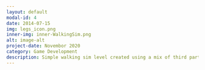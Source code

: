 ```yaml
---
layout: default
modal-id: 4
date: 2014-07-15
img: legs_icon.png
inner-img: inner-WalkingSim.png
alt: image-alt
project-date: Novembor 2020
category: Game Development
description: Simple walking sim level created using a mix of third party assets and models and self created models. <a href="https://scara2016.itch.io/walkingsim" target="_blank">Here</a>
---
```

